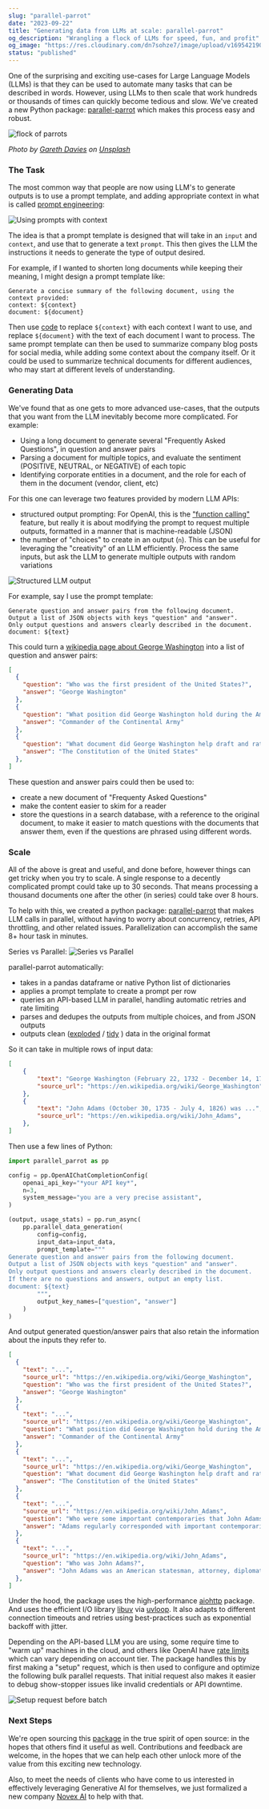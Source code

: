```yaml
---
slug: "parallel-parrot"
date: "2023-09-22"
title: "Generating data from LLMs at scale: parallel-parrot"
og_description: "Wrangling a flock of LLMs for speed, fun, and profit"
og_image: "https://res.cloudinary.com/dn7sohze7/image/upload/v1695421900/parallel-parrot/0002-gareth-davies-EGcfyDiUv58-unsplash.jpg"
status: "published"
---
```


One of the surprising and exciting use-cases for Large Language Models (LLMs) is that they can be used to automate
many tasks that can be described in words.  However, using LLMs to then scale that work hundreds or thousands of times
can quickly become tedious and slow.  We've created a new Python package: [parallel-parrot](https://pypi.org/project/parallel-parrot/) which makes this process easy and robust.

![flock of parrots](./0002-gareth-davies-EGcfyDiUv58-unsplash.jpg)

*Photo by [Gareth Davies](https://unsplash.com/@gdfoto?utm_source=unsplash&utm_medium=referral&utm_content=creditCopyText)
 on [Unsplash](https://unsplash.com/photos/EGcfyDiUv58?utm_source=unsplash&utm_medium=referral&utm_content=creditCopyText)* 

### The Task

The most common way that people are now using LLM's to generate outputs is to use a prompt template, and adding appropriate context in what is called [prompt engineering](https://www.promptingguide.ai/):

![Using prompts with context](./0002-parallel-parrot-1.drawio.png)

The idea is that a prompt template is designed that will take in an `input` and 
`context`, and use that to generate a text `prompt`.  This then gives the LLM the instructions it needs to generate the type of output desired.

For example, if I wanted to shorten long documents while keeping their meaning, I might design a prompt template like:

```
Generate a concise summary of the following document, using the context provided:
context: ${context}
document: ${document}
```

Then use [code](https://peps.python.org/pep-0292/) to replace `${context}` with each context I want to use, and replace `${document}` with the text of each document I want to process.
The same prompt template can then be used to summarize company blog posts for social media, while adding some context about the company itself.
Or it could be used to summarize technical documents for different audiences, who may start at different levels of understanding.

### Generating Data

We've found that as one gets to more advanced use-cases, that the outputs that you want from the LLM inevitably become more complicated.  For example:

- Using a long document to generate several "Frequently Asked Questions", in question and answer pairs
- Parsing a document for multiple topics, and evaluate the sentiment (POSITIVE, NEUTRAL, or NEGATIVE) of each topic
- Identifying corporate entities in a document, and the role for each of them in the document (vendor, client, etc)

For this one can leverage two features provided by modern LLM APIs:
- structured output prompting: For OpenAI, this is the ["function calling"](https://platform.openai.com/docs/guides/gpt/chat-completions-api) feature, but really it is about modifying the prompt to request multiple outputs, formatted in a manner that is machine-readable (JSON)
- the number of "choices" to create in an output (`n`).  This can be useful for leveraging the "creativity" of an LLM efficiently.  Process the same inputs, but ask the LLM to generate multiple outputs with random variations

![Structured LLM output](./0002-parallel-parrot-2.drawio.png)

For example, say I use the prompt template:
```
Generate question and answer pairs from the following document.
Output a list of JSON objects with keys "question" and "answer".
Only output questions and answers clearly described in the document.
document: ${text}
```

This could turn a [wikipedia page about George Washington](https://en.wikipedia.org/wiki/George_Washington) into a list of question and answer pairs:

```json
[
  {
    "question": "Who was the first president of the United States?",
    "answer": "George Washington"
  },
  {
    "question": "What position did George Washington hold during the American Revolutionary War?",
    "answer": "Commander of the Continental Army"
  },
  {
    "question": "What document did George Washington help draft and ratify?",
    "answer": "The Constitution of the United States"
  },
]
```

These question and answer pairs could then be used to:
- create a new document of "Frequenty Asked Questions"
- make the content easier to skim for a reader
- store the questions in a search database, with a reference to the original document, to make it easier to match questions with the documents that answer them, even if the questions are phrased using different words.

### Scale

All of the above is great and useful, and done before, however things can get tricky when you try to scale.  A single response to a decently complicated prompt could take up to 30 seconds.  That means processing a thousand documents one after the other (in series) could take over 8 hours.

To help with this, we created a python package: [parallel-parrot](https://pypi.org/project/parallel-parrot/) that makes LLM calls in parallel, without having to worry about concurrency, retries, API throttling, and other related issues.  Parallelization can accomplish the same 8+ hour task in minutes.

Series vs Parallel:
![Series vs Parallel](./0002-parallel-parrot-3.drawio.png)

parallel-parrot automatically:
- takes in a pandas dataframe or native Python list of dictionaries
- applies a prompt template to create a prompt per row
- queries an API-based LLM in parallel, handling automatic retries and rate limiting
- parses and dedupes the outputs from multiple choices, and from JSON outputs
- outputs clean ([exploded](https://towardsdatascience.com/why-and-how-to-explode-a-list-like-column-to-rows-in-pandas-b69c3391c01c/) / [tidy](https://cran.r-project.org/web/packages/tidyr/vignettes/tidy-data.html) ) data in the original format

So it can take in multiple rows of input data:

```json
[
    {
        "text": "George Washington (February 22, 1732 - December 14, 1799) was ...",
        "source_url": "https://en.wikipedia.org/wiki/George_Washington",
    },
    {
        "text": "John Adams (October 30, 1735 - July 4, 1826) was ...",
        "source_url": "https://en.wikipedia.org/wiki/John_Adams",
    },
]

```

Then use a few lines of Python:

```python
import parallel_parrot as pp

config = pp.OpenAIChatCompletionConfig(
    openai_api_key="*your API key*",
    n=3,
    system_message="you are a very precise assistant",
)

(output, usage_stats) = pp.run_async(
    pp.parallel_data_generation(
        config=config,
        input_data=input_data,
        prompt_template="""
Generate question and answer pairs from the following document.
Output a list of JSON objects with keys "question" and "answer".
Only output questions and answers clearly described in the document.
If there are no questions and answers, output an empty list.
document: ${text}
        """,
        output_key_names=["question", "answer"]
    )
)
```

And output generated question/answer pairs that also retain the information about the inputs they refer to.

```json
[
  {
    "text": "...",
    "source_url": "https://en.wikipedia.org/wiki/George_Washington",
    "question": "Who was the first president of the United States?",
    "answer": "George Washington"
  },
  {
    "text": "...",
    "source_url": "https://en.wikipedia.org/wiki/George_Washington",
    "question": "What position did George Washington hold during the American Revolutionary War?",
    "answer": "Commander of the Continental Army"
  },
  {
    "text": "...",
    "source_url": "https://en.wikipedia.org/wiki/George_Washington",
    "question": "What document did George Washington help draft and ratify?",
    "answer": "The Constitution of the United States"
  },
  {
    "text": "...",
    "source_url": "https://en.wikipedia.org/wiki/John_Adams",
    "question": "Who were some important contemporaries that John Adams corresponded with?",
    "answer": "Adams regularly corresponded with important contemporaries, including his wife and adviser Abigail Adams and his friend and political rival Thomas Jefferson."
  },
  {
    "text": "...",
    "source_url": "https://en.wikipedia.org/wiki/John_Adams",
    "question": "Who was John Adams?",
    "answer": "John Adams was an American statesman, attorney, diplomat, writer, and Founding Father."
  },
]
```

Under the hood, the package uses the high-performance [aiohttp](https://docs.aiohttp.org/en/stable/) package.  And uses the efficient I/O library [libuv](https://libuv.org/) via [uvloop](https://github.com/MagicStack/uvloop).  It also adapts to different connection timeouts and retries using best-practices such as exponential backoff with jitter.

Depending on the API-based LLM you are using, some require time to "warm up" machines in the cloud, and others like OpenAI have [rate limits](https://platform.openai.com/docs/guides/rate-limits/rate-limits-in-headers) which can vary depending on account tier.  The package handles this by first making a "setup" request, which is then used to configure and optimize the following bulk parallel requests.  That initial request also makes it easier to debug show-stopper issues like invalid credentials or API downtime.

![Setup request before batch](./0002-parallel-parrot-4.drawio.png)

### Next Steps

We're open sourcing this [package](https://github.com/novex-ai/parallel-parrot) in the true spirit of open source: in the hopes that others find it useful as well.  Contributions and feedback are welcome, in the hopes that we can help each other unlock more of the value from this exciting new technology.

Also, to meet the needs of clients who have come to us interested in effectively leveraging Generative AI for themselves, we just formalized a new company [Novex AI](https://novex.ai/) to help with that.
